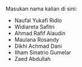Masukan nama kalian di sini:
<ul>
  <li>Naufal Yukafi Ridlo</li>
  <li>Widiareta Safitri</li>
  <li>Ahmad Rafif Alaudin</li>
  <li>Maulana Rosandy</li>
  <li>Dikhi Achmad Dani</li>
  <li>Ilham Sinatrio Gumelar</li>
  <li>Zaed Abdullah</li>
</ul>

